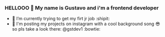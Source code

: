 ### HELLOOO 👋 My name is Gustavo and i'm a frontend developer 

- 🌱 I’m currently trying to get my firt jr job :shipit:
- 👻 I'm posting my projects on instagram with a cool background song 😎 so pls take a look there: @gstdev1 :bowtie:


<!--
**GustavoSouza12/GustavoSouza12** is a ✨ _special_ ✨ repository because its `README.md` (this file) appears on your GitHub profile.

Here are some ideas to get you started:


- 🌱 I’m currently learning React.js
- 👯 I’m looking to collaborate on some job
- 🤔 I’m looking for help with 
- 💬 Ask me about ...
- 📫 How to reach me: ...
- 😄 Pronouns: ...
- ⚡ Fun fact: ...
-->

